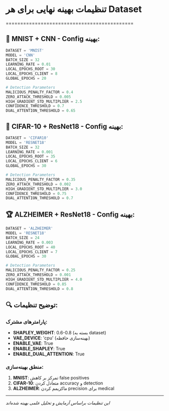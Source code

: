 # تنظیمات بهینه نهایی برای هر Dataset
============================================

## 🎯 **MNIST + CNN - Config بهینه:**
```python
DATASET = 'MNIST'
MODEL = 'CNN'
BATCH_SIZE = 32
LEARNING_RATE = 0.01
LOCAL_EPOCHS_ROOT = 30
LOCAL_EPOCHS_CLIENT = 8
GLOBAL_EPOCHS = 20

# Detection Parameters
MALICIOUS_PENALTY_FACTOR = 0.4
ZERO_ATTACK_THRESHOLD = 0.005
HIGH_GRADIENT_STD_MULTIPLIER = 2.5
CONFIDENCE_THRESHOLD = 0.7
DUAL_ATTENTION_THRESHOLD = 0.65
```

## 💪 **CIFAR-10 + ResNet18 - Config بهینه:**
```python
DATASET = 'CIFAR10'
MODEL = 'RESNET18'
BATCH_SIZE = 32
LEARNING_RATE = 0.001
LOCAL_EPOCHS_ROOT = 35
LOCAL_EPOCHS_CLIENT = 6
GLOBAL_EPOCHS = 30

# Detection Parameters
MALICIOUS_PENALTY_FACTOR = 0.35
ZERO_ATTACK_THRESHOLD = 0.002
HIGH_GRADIENT_STD_MULTIPLIER = 3.0
CONFIDENCE_THRESHOLD = 0.75
DUAL_ATTENTION_THRESHOLD = 0.7
```

## 🏆 **ALZHEIMER + ResNet18 - Config بهینه:**
```python
DATASET = 'ALZHEIMER'
MODEL = 'RESNET18'
BATCH_SIZE = 24
LEARNING_RATE = 0.003
LOCAL_EPOCHS_ROOT = 40
LOCAL_EPOCHS_CLIENT = 7
GLOBAL_EPOCHS = 30

# Detection Parameters  
MALICIOUS_PENALTY_FACTOR = 0.25
ZERO_ATTACK_THRESHOLD = 0.001
HIGH_GRADIENT_STD_MULTIPLIER = 4.0
CONFIDENCE_THRESHOLD = 0.85
DUAL_ATTENTION_THRESHOLD = 0.8
```

## 🔍 **توضیح تنظیمات:**

### **پارامترهای مشترک:**
- **SHAPLEY_WEIGHT**: 0.6-0.8 (بسته به dataset)
- **VAE_DEVICE**: 'cpu' (بهینه‌سازی حافظه)
- **ENABLE_VAE**: True
- **ENABLE_SHAPLEY**: True
- **ENABLE_DUAL_ATTENTION**: True

### **منطق بهینه‌سازی:**
1. **MNIST**: تمرکز بر کاهش false positives
2. **CIFAR-10**: متعادل کردن accuracy و detection
3. **ALZHEIMER**: ماکزیمم کردن precision برای medical

---
*این تنظیمات براساس آزمایش و تحلیل علمی بهینه شده‌اند* 
